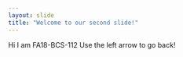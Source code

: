 ```yaml
---
layout: slide
title: "Welcome to our second slide!"
---
```

Hi I am FA18-BCS-112
Use the left arrow to go back!
